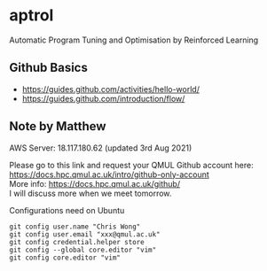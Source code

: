 # aptrol
Automatic Program Tuning and Optimisation by Reinforced Learning

## Github Basics

- https://guides.github.com/activities/hello-world/
- https://guides.github.com/introduction/flow/

## Note by Matthew

AWS Server: 18.117.180.62 (updated 3rd Aug 2021)

Please go to this link and request your QMUL Github account here:  
https://docs.hpc.qmul.ac.uk/intro/github-only-account  
More info: https://docs.hpc.qmul.ac.uk/github/  
I will discuss more when we meet tomorrow.  

Configurations need on Ubuntu

    git config user.name "Chris Wong"
    git config user.email "xxx@qmul.ac.uk"
    git config credential.helper store
    git config --global core.editor "vim"
    git config core.editor "vim"
